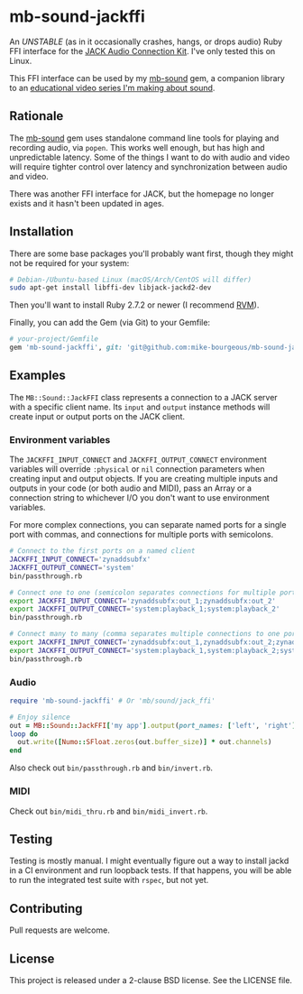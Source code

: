 # mb-sound-jackffi

An *UNSTABLE* (as in it occasionally crashes, hangs, or drops audio) Ruby FFI
interface for the [JACK Audio Connection Kit][1].  I've only tested this on
Linux.

This FFI interface can be used by my [mb-sound][2] gem, a companion library to
an [educational video series I'm making about sound][0].

## Rationale

The [mb-sound][2] gem uses standalone command line tools for playing and
recording audio, via `popen`.  This works well enough, but has high and
unpredictable latency.  Some of the things I want to do with audio and video
will require tighter control over latency and synchronization between audio and
video.

There was another FFI interface for JACK, but the homepage no longer exists and
it hasn't been updated in ages.

## Installation

There are some base packages you'll probably want first, though they might not
be required for your system:

```bash
# Debian-/Ubuntu-based Linux (macOS/Arch/CentOS will differ)
sudo apt-get install libffi-dev libjack-jackd2-dev
```

Then you'll want to install Ruby 2.7.2 or newer (I recommend
[RVM](https://rvm.io)).

Finally, you can add the Gem (via Git) to your Gemfile:

```ruby
# your-project/Gemfile
gem 'mb-sound-jackffi', git: 'git@github.com:mike-bourgeous/mb-sound-jackffi.git'
```

## Examples

The `MB::Sound::JackFFI` class represents a connection to a JACK server with a
specific client name.  Its `input` and `output` instance methods will create
input or output ports on the JACK client.

### Environment variables

The `JACKFFI_INPUT_CONNECT` and `JACKFFI_OUTPUT_CONNECT` environment variables
will override `:physical` or `nil` connection parameters when creating input
and output objects.  If you are creating multiple inputs and outputs in your
code (or both audio and MIDI), pass an Array or a connection string to
whichever I/O you don't want to use environment variables.

For more complex connections, you can separate named ports for a single port
with commas, and connections for multiple ports with semicolons.

```bash
# Connect to the first ports on a named client
JACKFFI_INPUT_CONNECT='zynaddsubfx'
JACKFFI_OUTPUT_CONNECT='system'
bin/passthrough.rb

# Connect one to one (semicolon separates connections for multiple ports)
export JACKFFI_INPUT_CONNECT='zynaddsubfx:out_1;zynaddsubfx:out_2'
export JACKFFI_OUTPUT_CONNECT='system:playback_1;system:playback_2'
bin/passthrough.rb

# Connect many to many (comma separates multiple connections to one port)
export JACKFFI_INPUT_CONNECT='zynaddsubfx:out_1,zynaddsubfx:out_2;zynaddsubfx:out_2'
export JACKFFI_OUTPUT_CONNECT='system:playback_1,system:playback_2;system:playback_5'
bin/passthrough.rb
```

### Audio

```ruby
require 'mb-sound-jackffi' # Or 'mb/sound/jack_ffi'

# Enjoy silence
out = MB::Sound::JackFFI['my app'].output(port_names: ['left', 'right'], connect: :physical)
loop do
  out.write([Numo::SFloat.zeros(out.buffer_size)] * out.channels)
end
```

Also check out `bin/passthrough.rb` and `bin/invert.rb`.

### MIDI

Check out `bin/midi_thru.rb` and `bin/midi_invert.rb`.

## Testing

Testing is mostly manual.  I might eventually figure out a way to install jackd
in a CI environment and run loopback tests.  If that happens, you will be able
to run the integrated test suite with `rspec`, but not yet.

## Contributing

Pull requests are welcome.

## License

This project is released under a 2-clause BSD license.  See the LICENSE file.


[0]: https://www.youtube.com/playlist?list=PLpRqC8LaADXnwve3e8gI239eDNRO3Nhya
[1]: https://jackaudio.org
[2]: https://github.com/mike-bourgeous/mb-sound
